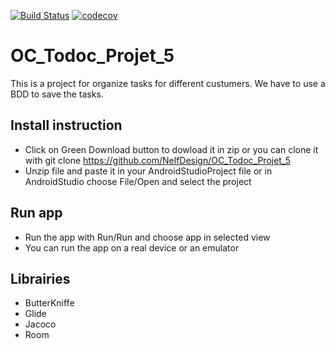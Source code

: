 [![Build Status](https://travis-ci.org/NelfDesign/OC_Todoc_Projet_5.svg?branch=master)](https://travis-ci.org/NelfDesign/OC_Todoc_Projet_5)
[![codecov](https://codecov.io/gh/NelfDesign/OC_Todoc_Projet_5/branch/master/graph/badge.svg)](https://codecov.io/gh/NelfDesign/OC_Todoc_Projet_5)
# OC_Todoc_Projet_5
  This is a project for organize tasks for different custumers. We have to use a BDD to save the tasks.

## Install instruction
  - Click on Green Download button to dowload it in zip or you can clone it with git clone 
    https://github.com/NelfDesign/OC_Todoc_Projet_5
  - Unzip file and paste it in your AndroidStudioProject file or in AndroidStudio choose File/Open and select the project

## Run app
  - Run the app with Run/Run and choose app in selected view
  - You can run the app on a real device or an emulator

## Librairies
  - ButterKniffe
  - Glide
  - Jacoco
  - Room
